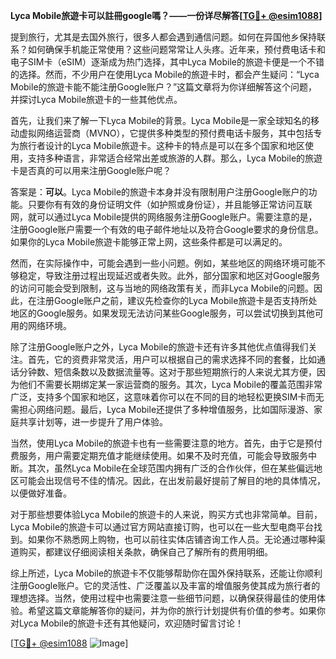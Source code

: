 **Lyca Mobile旅遊卡可以註冊google嗎？——一份详尽解答[[TG💪+ @esim1088](https://t.me/s/esim1088)]**

提到旅行，尤其是去国外旅行，很多人都会遇到通信问题。如何在异国他乡保持联系？如何确保手机能正常使用？这些问题常常让人头疼。近年来，预付费电话卡和电子SIM卡（eSIM）逐渐成为热门选择，其中Lyca Mobile的旅遊卡便是一个不错的选择。然而，不少用户在使用Lyca Mobile的旅遊卡时，都会产生疑问：“Lyca Mobile的旅遊卡能不能注册Google账户？”这篇文章将为你详细解答这个问题，并探讨Lyca Mobile旅遊卡的一些其他优点。

首先，让我们来了解一下Lyca Mobile的背景。Lyca Mobile是一家全球知名的移动虚拟网络运营商（MVNO），它提供多种类型的预付费电话卡服务，其中包括专为旅行者设计的Lyca Mobile旅遊卡。这种卡的特点是可以在多个国家和地区使用，支持多种语言，非常适合经常出差或旅游的人群。那么，Lyca Mobile的旅遊卡是否真的可以用来注册Google账户呢？

答案是：**可以**。Lyca Mobile的旅遊卡本身并没有限制用户注册Google账户的功能。只要你有有效的身份证明文件（如护照或身份证），并且能够正常访问互联网，就可以通过Lyca Mobile提供的网络服务注册Google账户。需要注意的是，注册Google账户需要一个有效的电子邮件地址以及符合Google要求的身份信息。如果你的Lyca Mobile旅遊卡能够正常上网，这些条件都是可以满足的。

然而，在实际操作中，可能会遇到一些小问题。例如，某些地区的网络环境可能不够稳定，导致注册过程出现延迟或者失败。此外，部分国家和地区对Google服务的访问可能会受到限制，这与当地的网络政策有关，而非Lyca Mobile的问题。因此，在注册Google账户之前，建议先检查你的Lyca Mobile旅遊卡是否支持所处地区的Google服务。如果发现无法访问某些Google服务，可以尝试切换到其他可用的网络环境。

除了注册Google账户之外，Lyca Mobile的旅遊卡还有许多其他优点值得我们关注。首先，它的资费非常灵活，用户可以根据自己的需求选择不同的套餐，比如通话分钟数、短信条数以及数据流量等。这对于那些短期旅行的人来说尤其方便，因为他们不需要长期绑定某一家运营商的服务。其次，Lyca Mobile的覆盖范围非常广泛，支持多个国家和地区，这意味着你可以在不同的目的地轻松更换SIM卡而无需担心网络问题。最后，Lyca Mobile还提供了多种增值服务，比如国际漫游、家庭共享计划等，进一步提升了用户体验。

当然，使用Lyca Mobile的旅遊卡也有一些需要注意的地方。首先，由于它是预付费服务，用户需要定期充值才能继续使用。如果不及时充值，可能会导致服务中断。其次，虽然Lyca Mobile在全球范围内拥有广泛的合作伙伴，但在某些偏远地区可能会出现信号不佳的情况。因此，在出发前最好提前了解目的地的具体情况，以便做好准备。

对于那些想要体验Lyca Mobile的旅遊卡的人来说，购买方式也非常简单。目前，Lyca Mobile的旅遊卡可以通过官方网站直接订购，也可以在一些大型电商平台找到。如果你不熟悉网上购物，也可以前往实体店铺咨询工作人员。无论通过哪种渠道购买，都建议仔细阅读相关条款，确保自己了解所有的费用明细。

综上所述，Lyca Mobile的旅遊卡不仅能够帮助你在国外保持联系，还能让你顺利注册Google账户。它的灵活性、广泛覆盖以及丰富的增值服务使其成为旅行者的理想选择。当然，使用过程中也需要注意一些细节问题，以确保获得最佳的使用体验。希望这篇文章能解答你的疑问，并为你的旅行计划提供有价值的参考。如果你对Lyca Mobile的旅遊卡还有其他疑问，欢迎随时留言讨论！

[[TG💪+ @esim1088](https://t.me/s/esim1088) ![Image](https://i.postimg.cc/4NQfJmqS/Snipaste-2025-05-13-00-14-12.png)]